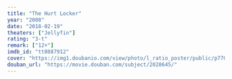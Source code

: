 ```yaml
---
title: "The Hurt Locker"
year: "2008"
date: "2018-02-19"
theaters: ["Jellyfin"]
rating: "3-t"
remark: ["12+"]
imdb_id: "tt0887912"
cover: "https://img1.doubanio.com/view/photo/l_ratio_poster/public/p770541118.jpg"
douban_url: "https://movie.douban.com/subject/2028645/"
---
```

